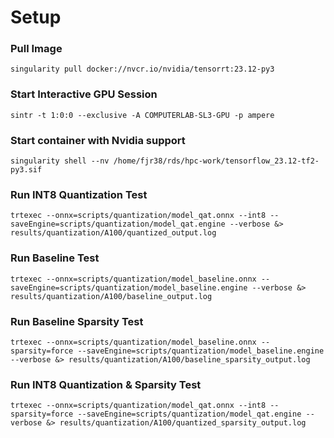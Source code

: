 # Setup
### Pull Image
`singularity pull docker://nvcr.io/nvidia/tensorrt:23.12-py3`

### Start Interactive GPU Session
`sintr -t 1:0:0 --exclusive -A COMPUTERLAB-SL3-GPU -p ampere`

### Start container with Nvidia support
`singularity shell --nv /home/fjr38/rds/hpc-work/tensorflow_23.12-tf2-py3.sif`

### Run INT8 Quantization Test
`trtexec --onnx=scripts/quantization/model_qat.onnx --int8 --saveEngine=scripts/quantization/model_qat.engine --verbose &> results/quantization/A100/quantized_output.log`

### Run Baseline Test
`trtexec --onnx=scripts/quantization/model_baseline.onnx --saveEngine=scripts/quantization/model_baseline.engine --verbose &> results/quantization/A100/baseline_output.log`

### Run Baseline Sparsity Test
`trtexec --onnx=scripts/quantization/model_baseline.onnx --sparsity=force --saveEngine=scripts/quantization/model_baseline.engine --verbose &> results/quantization/A100/baseline_sparsity_output.log`

### Run INT8 Quantization & Sparsity Test
`trtexec --onnx=scripts/quantization/model_qat.onnx --int8 --sparsity=force --saveEngine=scripts/quantization/model_qat.engine --verbose &> results/quantization/A100/quantized_sparsity_output.log`